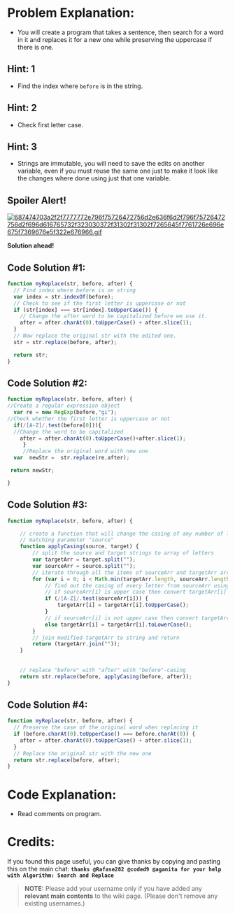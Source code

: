 # Problem Explanation:
- You will create a program that takes a sentence, then search for a word in it and replaces it for a new one while preserving the uppercase if there is one.

## Hint: 1
- Find the index where `before` is in the string.

## Hint: 2
- Check first letter case.

## Hint: 3
- Strings are immutable, you will need to save the edits on another variable, even if you must reuse the same one just to make it look like the changes where done using just that one variable.

## Spoiler Alert!
[![687474703a2f2f7777772e796f75726472756d2e636f6d2f796f75726472756d2f696d616765732f323030372f31302f31302f7265645f7761726e696e675f7369676e5f322e676966.gif](https://files.gitter.im/FreeCodeCamp/Wiki/nlOm/thumb/687474703a2f2f7777772e796f75726472756d2e636f6d2f796f75726472756d2f696d616765732f323030372f31302f31302f7265645f7761726e696e675f7369676e5f322e676966.gif)](https://files.gitter.im/FreeCodeCamp/Wiki/nlOm/687474703a2f2f7777772e796f75726472756d2e636f6d2f796f75726472756d2f696d616765732f323030372f31302f31302f7265645f7761726e696e675f7369676e5f322e676966.gif)

**Solution ahead!**

## Code Solution #1:

```js
function myReplace(str, before, after) {
  // Find index where before is on string
  var index = str.indexOf(before);
  // Check to see if the first letter is uppercase or not
  if (str[index] === str[index].toUpperCase()) {
    // Change the after word to be capitalized before we use it.
    after = after.charAt(0).toUpperCase() + after.slice(1);
  }
  // Now replace the original str with the edited one.
  str = str.replace(before, after);

  return str;
}
```
## Code Solution #2:

```js
function myReplace(str, before, after) {
//Create a regular expression object
  var re = new RegExp(before,"gi");
//Check whether the first letter is uppercase or not
  if(/[A-Z]/.test(before[0])){
  //Change the word to be capitalized
    after = after.charAt(0).toUpperCase()+after.slice(1);
     }
     //Replace the original word with new one
  var  newStr =  str.replace(re,after);

 return newStr;

}
```

## Code Solution #3:

```js
function myReplace(str, before, after) {

    // create a function that will change the casing of any number of letter in parameter "target" 
    // matching parameter "source"
    function applyCasing(source, target) {
        // split the source and target strings to array of letters
        var targetArr = target.split("");
        var sourceArr = source.split("");
        // iterate through all the items of sourceArr and targetArr arrays till loop hits the end of shortes array
        for (var i = 0; i < Math.min(targetArr.length, sourceArr.length); i++){
            // find out the casing of every letter from sourceArr using regular expression
            // if sourceArr[i] is upper case then convert targetArr[i] to upper case 
            if (/[A-Z]/.test(sourceArr[i])) {
                targetArr[i] = targetArr[i].toUpperCase();
            }
            // if sourceArr[i] is not upper case then convert targetArr[i] to lower case
            else targetArr[i] = targetArr[i].toLowerCase();
        } 
        // join modified targetArr to string and return
        return (targetArr.join(""));
    }
    
    
    // replace "before" with "after" with "before"-casing 
    return str.replace(before, applyCasing(before, after));
}
```

## Code Solution #4:

```js
function myReplace(str, before, after) {
  // Preserve the case of the original word when replacing it
  if (before.charAt(0).toUpperCase() === before.charAt(0)) {
    after = after.charAt(0).toUpperCase() + after.slice(1);
  }
  // Replace the original str with the new one
  return str.replace(before, after);
}
```


# Code Explanation:
- Read comments on program.

# Credits:
If you found this page useful, you can give thanks by copying and pasting this on the main chat:  **`thanks @Rafase282 @coded9 @aganita for your help with Algorithm: Search and Replace`**

> **NOTE:** Please add your username only if you have added any **relevant main contents** to the wiki page. (Please don't remove any existing usernames.)
